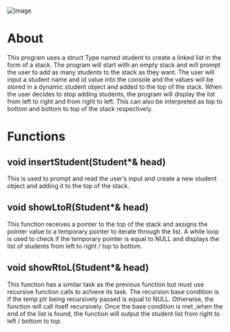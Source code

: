 ![image](https://github.com/JusDooEt/Linked-List-Recursion-Example/assets/152052216/3a73c853-5028-4fc2-bd01-97eb18c9e842)

# About
This program uses a struct Type named student to create a linked list in the form of a stack. The program will start with an empty stack and will prompt the user to add as many students to the stack as they want. The user will input a student name and id value into the console and the values will be stored in a dynamic student object and added to the top of the stack. When the user decides to stop adding students, the program will display the list from left to right and from right to left. This can also be interpreted as top to bottom and bottom to top of the stack respectively. 

# Functions
## void insertStudent(Student*& head)
This is used to prompt and read the user’s input and create a new student object and adding it to the top of the stack.

## void showLtoR(Student*& head)
This function receives a pointer to the top of the stack and assigns the pointer value to a temporary pointer to iterate through the list. A while loop is used to check if the temporary pointer is equal to NULL and displays the list of students from left to right / top to bottom.

## void showRtoL(Student*& head)
This function has a similar task as the previous function but must use recursive function calls to achieve its task. The recursion base condition is if the temp ptr being recursively passed is equal to NULL. Otherwise, the function will call itself recursively. Once the base condition is met ,when the end of the list is found, the function will output the student list from right to left / bottom to top. 


